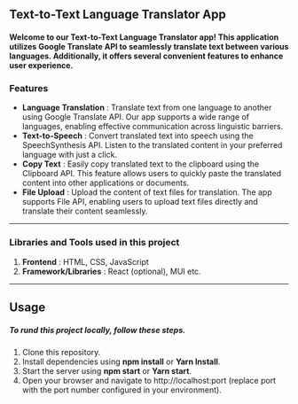 ## Text-to-Text Language Translator App
#### Welcome to our Text-to-Text Language Translator app! This application utilizes Google Translate API to seamlessly translate text between various languages. Additionally, it offers several convenient features to enhance user experience.



### Features
* **Language Translation** : Translate text from one language to another using Google Translate API. Our app supports a wide range of languages, enabling effective communication across linguistic barriers.
* **Text-to-Speech** : Convert translated text into speech using the SpeechSynthesis API. Listen to the translated content in your preferred language with just a click.
* **Copy Text** : Easily copy translated text to the clipboard using the Clipboard API. This feature allows users to quickly paste the translated content into other applications or documents.
* **File Upload** : Upload the content of text files for translation. The app supports File API, enabling users to upload text files directly and translate their content seamlessly.

***
###  Libraries and Tools used in this project
1. **Frontend** : HTML, CSS, JavaScript
2. **Framework/Libraries** : React (optional), MUI etc.

 ___
## Usage
##### To rund this project locally, follow these steps.
1. Clone this repository.
2. Install dependencies using **npm install** or **Yarn Install**.
3. Start the server using **npm start** or **Yarn start**.
4. Open your browser and navigate to http://localhost:port (replace port with the port number configured in your environment).


